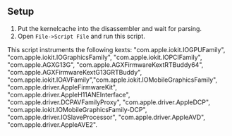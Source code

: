 ## Setup

1. Put the kernelcache into the disassembler and wait for parsing.
2. Open `File->Script File` and run this script.

This script instruments the following kexts: "com.apple.iokit.IOGPUFamily", "com.apple.iokit.IOGraphicsFamily", "com.apple.iokit.IOPCIFamily", "com.apple.AGXG13G", "com.apple.AGXFirmwareKextRTBuddy64", "com.apple.AGXFirmwareKextG13GRTBuddy", "com.apple.iokit.IOAVFamily","com.apple.iokit.IOMobileGraphicsFamily", "com.apple.driver.AppleFirmwareKit", "com.apple.driver.AppleH11ANEInterface", "com.apple.driver.DCPAVFamilyProxy", "com.apple.driver.AppleDCP", "com.apple.iokit.IOMobileGraphicsFamily-DCP", "com.apple.driver.IOSlaveProcessor", "com.apple.driver.AppleAVD", "com.apple.driver.AppleAVE2".
